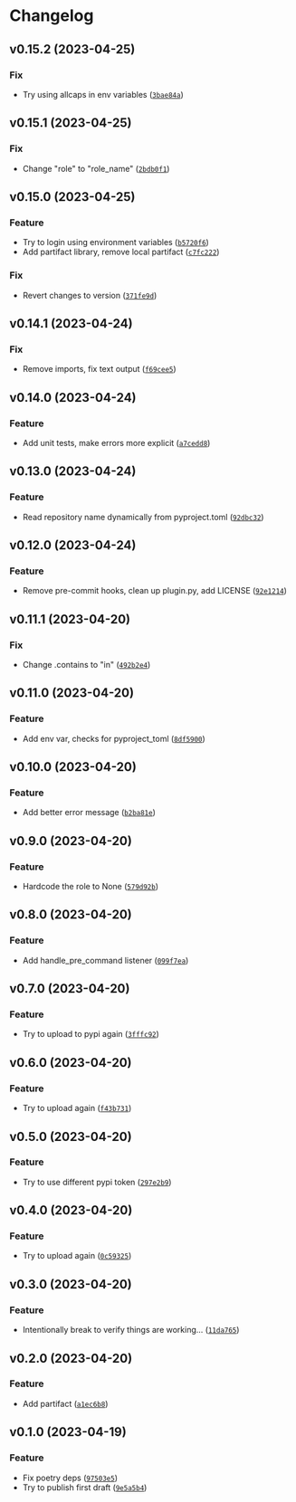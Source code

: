 # Changelog

<!--next-version-placeholder-->

## v0.15.2 (2023-04-25)
### Fix
* Try using allcaps in env variables ([`3bae84a`](https://github.com/timothestes/poc-poetry-partifact-plugin/commit/3bae84aff3f31d5bf59f9091297792f16f4f227f))

## v0.15.1 (2023-04-25)
### Fix
* Change "role" to "role_name" ([`2bdb0f1`](https://github.com/timothestes/poc-poetry-partifact-plugin/commit/2bdb0f15a7a39e6307880de425b1c29a898093b4))

## v0.15.0 (2023-04-25)
### Feature
* Try to login using environment variables ([`b5720f6`](https://github.com/timothestes/poc-poetry-partifact-plugin/commit/b5720f661657a61db4344430f9fd81f08cb31d93))
* Add partifact library, remove local partifact ([`c7fc222`](https://github.com/timothestes/poc-poetry-partifact-plugin/commit/c7fc22220f7a9319d0605395e0c2b1d282987f07))

### Fix
* Revert changes to version ([`371fe9d`](https://github.com/timothestes/poc-poetry-partifact-plugin/commit/371fe9dfc621684604e30b33dd4965722152120c))

## v0.14.1 (2023-04-24)
### Fix
* Remove imports, fix text output ([`f69cee5`](https://github.com/timothestes/poc-poetry-partifact-plugin/commit/f69cee53fa413f7054d111fd475f95884feb64dd))

## v0.14.0 (2023-04-24)
### Feature
* Add unit tests, make errors more explicit ([`a7cedd8`](https://github.com/timothestes/poc-poetry-partifact-plugin/commit/a7cedd85ef98c4f6e88d799470cb2ac9aef40de5))

## v0.13.0 (2023-04-24)
### Feature
* Read repository name dynamically from pyproject.toml ([`92dbc32`](https://github.com/timothestes/poc-poetry-partifact-plugin/commit/92dbc32e181d324aae671970e717a76eda473337))

## v0.12.0 (2023-04-24)
### Feature
* Remove pre-commit hooks, clean up plugin.py, add LICENSE ([`92e1214`](https://github.com/timothestes/poc-poetry-partifact-plugin/commit/92e1214fcdc059570ab8641a6da077e631102660))

## v0.11.1 (2023-04-20)
### Fix
* Change .contains to "in" ([`492b2e4`](https://github.com/timothestes/poc-poetry-partifact-plugin/commit/492b2e416ae4da64adb7e5376d9b0e135fb4b944))

## v0.11.0 (2023-04-20)
### Feature
* Add env var, checks for pyproject_toml ([`8df5900`](https://github.com/timothestes/poc-poetry-partifact-plugin/commit/8df5900277b864d745847e5ac643bc004a10d98a))

## v0.10.0 (2023-04-20)
### Feature
* Add better error message ([`b2ba81e`](https://github.com/timothestes/poc-poetry-partifact-plugin/commit/b2ba81eac99084e2b71708d4e1a128cf5c98b688))

## v0.9.0 (2023-04-20)
### Feature
* Hardcode the role to None ([`579d92b`](https://github.com/timothestes/poc-poetry-partifact-plugin/commit/579d92b9183af05304844cf6a7a41a36dc89e329))

## v0.8.0 (2023-04-20)
### Feature
* Add handle_pre_command listener ([`099f7ea`](https://github.com/timothestes/poc-poetry-partifact-plugin/commit/099f7eac92036567962f073767e43ec5b4b8b32f))

## v0.7.0 (2023-04-20)
### Feature
* Try to upload to pypi again ([`3fffc92`](https://github.com/timothestes/poc-poetry-partifact-plugin/commit/3fffc924883b1bcc24cdbeeacc21bf322d45b891))

## v0.6.0 (2023-04-20)
### Feature
* Try to upload again ([`f43b731`](https://github.com/timothestes/poc-poetry-partifact-plugin/commit/f43b731f0c65b551c886b0f1c8d4c3f4728fddaa))

## v0.5.0 (2023-04-20)
### Feature
* Try to use different pypi token ([`297e2b9`](https://github.com/timothestes/poc-poetry-partifact-plugin/commit/297e2b9b84c8be68cc8203d821a3e50f62446dff))

## v0.4.0 (2023-04-20)
### Feature
* Try to upload again ([`0c59325`](https://github.com/timothestes/poc-poetry-partifact-plugin/commit/0c5932549565c73cbd5e67e96f3afa4203745693))

## v0.3.0 (2023-04-20)
### Feature
* Intentionally break to verify things are working... ([`11da765`](https://github.com/timothestes/poc-poetry-partifact-plugin/commit/11da7653c39c163efb4c81d9b6e051d7c92a52b3))

## v0.2.0 (2023-04-20)
### Feature
* Add partifact ([`a1ec6b8`](https://github.com/timothestes/poc-poetry-partifact-plugin/commit/a1ec6b864ac7edf03a3c51b53dfdc34c865dde3d))

## v0.1.0 (2023-04-19)
### Feature
* Fix poetry deps ([`97503e5`](https://github.com/timothestes/poc-poetry-partifact-plugin/commit/97503e51fdc813a0d1ab0fcab0f586a01e5453e7))
* Try to publish first draft ([`9e5a5b4`](https://github.com/timothestes/poc-poetry-partifact-plugin/commit/9e5a5b469955c25fbc25378f4a5a3ef9f0c8a9d3))
